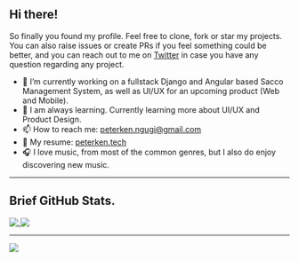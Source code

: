 ## Hi there! 

So finally you found my profile. Feel free to clone, fork or star my projects. You can also raise issues or create PRs if you feel something could be better, and you can reach out to me on [Twitter](https://www.twitter.com/_peterken) in case you have any question regarding any project.

- 🔭 I’m currently working on a fullstack Django and Angular based Sacco Management System, as well as UI/UX for an upcoming product (Web and Mobile). 
- 🌱 I am always learning. Currently learning more about UI/UX and Product Design.
- 📫 How to reach me: [peterken.ngugi@gmail.com](https://mailto:peterken.ngugi@gmail.com)
- :mag_right: My resume: [peterken.tech](https://peterken.tech)
- 🎧 I love music, from most of the common genres, but I also do enjoy discovering new music.
<hr>

## Brief GitHub Stats.

<a href="#">
  <img align="top" src="https://github-readme-stats.vercel.app/api/top-langs/?username=peterken674&hide=less,html,css,scss&layout=compact&title_color=6cc644&border_radius=0" />
</a>

<a href="https://github.com/peterken674/github-readme-stats">
  <img align="top" src="https://github-readme-stats.vercel.app/api?username=peterken674&show_icons=true&count_private=true&hide=stars,issues&hide_title=true&icon_color=6cc644&border_radius=0" />
</a>

<hr>

![](https://komarev.com/ghpvc/?username=peterken674&label=PROFILE+VISITS&color=brightgreen&style=flat-square)










